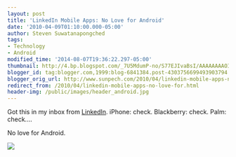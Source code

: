 ```yaml
---
layout: post
title: 'LinkedIn Mobile Apps: No Love for Android'
date: '2010-04-09T01:10:00.000-05:00'
author: Steven Suwatanapongched
tags:
- Technology
- Android
modified_time: '2014-08-07T19:36:22.297-05:00'
thumbnail: http://4.bp.blogspot.com/_7U5MdumP-no/S77EJIvaBsI/AAAAAAAAOIw/9EPHSPihs2s/s600/linkedin_mobile_no_love_for_android.png
blogger_id: tag:blogger.com,1999:blog-6841384.post-4303756699493903794
blogger_orig_url: http://www.sunpech.com/2010/04/linkedin-mobile-apps-no-love-for.html
redirect_from: /2010/04/linkedin-mobile-apps-no-love-for.html
header-img: /public/images/header_android.jpg
---
```


Got this in my inbox from <a href="http://www.linkedin.com/">LinkedIn</a>.  iPhone: check.  Blackberry: check.  Palm: check....

No love for Android.

<img border="0" src="http://4.bp.blogspot.com/_7U5MdumP-no/S77EJIvaBsI/AAAAAAAAOIw/9EPHSPihs2s/s640/linkedin_mobile_no_love_for_android.png"  />
